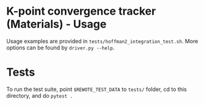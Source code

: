 # K-point convergence tracker (Materials) - Usage

Usage examples are provided in `tests/hoffman2_integration_test.sh`. More options can be found by `driver.py --help`. 

# Tests

To run the test suite, point `$REWOTE_TEST_DATA` to `tests/` folder, cd to this directory, and do `pytest .`



